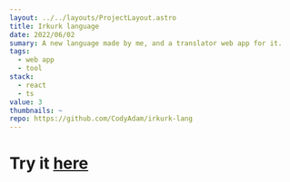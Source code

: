 ```yaml
---
layout: ../../layouts/ProjectLayout.astro
title: Irkurk language
date: 2022/06/02
sumary: A new language made by me, and a translator web app for it.
tags: 
  - web app
  - tool
stack: 
  - react
  - ts
value: 3
thumbnails: ~
repo: https://github.com/CodyAdam/irkurk-lang
---
```


# Try it [here](https://irkurk.codyadm.com/)